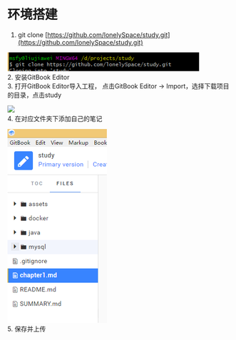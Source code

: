 # 环境搭建

1. git clone [https://github.com/lonelySpace/study.git](https://github.com/lonelySpace/study.git)

![](/assets/import.png)  
2. 安装GitBook Editor  
3. 打开GitBook Editor导入工程， 点击GitBook Editor -&gt; Import，选择下载项目的目录，点击study

![](file:///C:\Users\msfy\AppData\Roaming\Tencent\Users\631483285\TIM\WinTemp\RichOle\W[]A]GU46JWN[H{T04ZI0LA.png)  
4. 在对应文件夹下添加自己的笔记

![](/assets/1.png)  
5. 保存并上传

